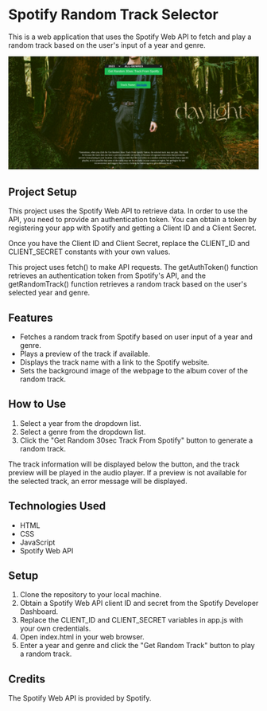 # Spotify Random Track Selector

This is a web application that uses the Spotify Web API to fetch and play a random track based on the user's input of a year and genre.

![view](assets/vis.png)

## Project Setup

This project uses the Spotify Web API to retrieve data. In order to use the API, you need to provide an authentication token. You can obtain a token by registering your app with Spotify and getting a Client ID and a Client Secret.

Once you have the Client ID and Client Secret, replace the CLIENT_ID and CLIENT_SECRET constants with your own values.

This project uses fetch() to make API requests. The getAuthToken() function retrieves an authentication token from Spotify's API, and the getRandomTrack() function retrieves a random track based on the user's selected year and genre.

## Features
* Fetches a random track from Spotify based on user input of a year and genre.
* Plays a preview of the track if available.
* Displays the track name with a link to the Spotify website.
* Sets the background image of the webpage to the album cover of the random track.

## How to Use

1. Select a year from the dropdown list.
2. Select a genre from the dropdown list.
3. Click the "Get Random 30sec Track From Spotify" button to generate a random track.

The track information will be displayed below the button, and the track preview will be played in the audio player. If a preview is not available for the selected track, an error message will be displayed.

## Technologies Used

* HTML
* CSS
* JavaScript
* Spotify Web API

## Setup

1. Clone the repository to your local machine.
2. Obtain a Spotify Web API client ID and secret from the Spotify Developer Dashboard.
3. Replace the CLIENT_ID and CLIENT_SECRET variables in app.js with your own credentials.
4. Open index.html in your web browser.
5. Enter a year and genre and click the "Get Random Track" button to play a random track.

## Credits

The Spotify Web API is provided by Spotify.